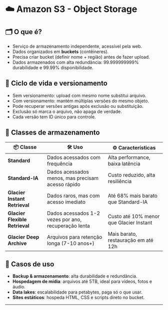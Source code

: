 # ☁️ Amazon S3 - Object Storage

## 🗂️ O que é?
- Serviço de armazenamento independente, acessível pela web.
- Dados organizados em **buckets** (contêineres).
- Precisa criar bucket (definir nome + região) antes de fazer upload.
- Dados armazenados com alta redundância: 99.999999999% durabilidade e 99.99% disponibilidade.

## 🔄 Ciclo de vida e versionamento
- Sem versionamento: upload com mesmo nome substitui arquivo.
- Com versionamento: mantém múltiplas versões do mesmo objeto.
- Pode recuperar versões antigas após exclusão ou substituição.
- Exclusão só marca o arquivo, não apaga de verdade.
- Cada versão tem ID único para controle.

## 💾 Classes de armazenamento

| 📦 Classe                   | 🛠️ Uso                                             | ⚙️ Características                      |
|----------------------------|---------------------------------------------------|----------------------------------------|
| **Standard**               | Dados acessados com frequência                     | Alta performance, baixa latência       |
| **Standard-IA**            | Dados acessados menos, mas precisam acesso rápido | Custo reduzido, alta resiliência        |
| **Glacier Instant Retrieval** | Dados raros, mas com acesso imediato            | Até 68% mais barato que Standard-IA    |
| **Glacier Flexible Retrieval** | Dados acessados 1-2 vezes por ano, recuperação lenta | Custo até 10% menor que Glacier Instant |
| **Glacier Deep Archive**   | Arquivos para retenção longa (7-10 anos+)          | Mais barato, restauração em até 12h    |

## 🧩 Casos de uso
- **Backup & armazenamento**: alta durabilidade e redundância.
- **Hospedagem de mídia**: arquivos até 5TB, ideal para vídeos, fotos e áudio.
- **Data lakes**: escalabilidade para petabytes, paga só o que usar.
- **Sites estáticos**: hospeda HTML, CSS e scripts direto no bucket.

---